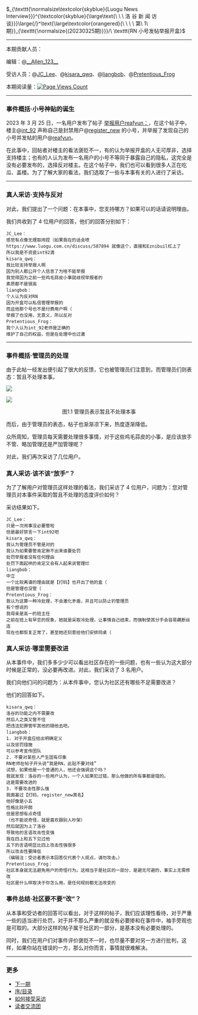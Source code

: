 $_{\texttt{\normalsize\textcolor{skyblue}{Luogu News Interview}}}^{\textcolor{skyblue}{\large\text{\ \ \ 洛 谷 新 闻 访 谈}}}\large{/}^\text{\large\textcolor{orangered}{\ \ \ \ 第\ 1\ 期}}_{\texttt{\normalsize{(20230325期)}}}/\ \texttt{RN 小号发帖举报开盒}$

---

本期贡献人员：

编辑：@[\_\_Allen\_123\_\_](/user/710031)

受访人员：@[JC_Lee](/user/706902)、@[kisara_qwq](/user/653218)、@[liangbob](/user/430133)、@[Pretentious_Frog](/user/658619)

本期阅读量：[![Page Views Count](https://badges.toozhao.com/badges/01GWBYR6TTMZ17E6RV2QASHEEB/green.svg)](https://badges.toozhao.com/stats/01GWBYR6TTMZ17E6RV2QASHEEB)

---

### 事件概括·小号神贴的诞生

$2023$ 年 $3$ 月 $25$ 日，一名用户发布了帖子 [举报用户reafyun：](https://www.luogu.com.cn/discuss/588261)，在这个帖子中，楼主@[int_92](/user/795623) 声称自己是封禁用户@[register_new](/user/740907) 的小号，并举报了发现自己的小号并发帖的用户@[reafyun](/user/735888)。

在此事中，回帖者对楼主的看法褒贬不一，有的认为举报开盒的人无可厚非，选择支持楼主；也有的人认为发布一名用户的小号不等同于暴露自己的隐私，这完全是没有必要发布的，选择反对楼主。在这个帖子中，我们也可以看到很多人正在吃瓜、盖楼。为了了解大家的看法，我们选取了一些与本事有关的人进行了采访。

---

### 真人采访·支持与反对

对此，我们提出了一个问题：在本事中，您支持哪方？如果可以的话请说明理由。

我们共收到了 $4$ 位用户的回答，他们的回答分别如下：

```plaintext
JC_Lee：
感觉有点像无理取闹捏（如果我在的话会喷
https://www.luogu.com.cn/discuss/587894 就像这个，直接和Eznibuil杠上了
所以我是不资瓷int92滴
kisara_qwq：
我比较支持举报人啊
因为别人都公开个人信息了为啥不能举报
我觉得因为之前一些鸡毛蒜皮小事就歧视举报者的
素质都不是很高
liangbob：
个人认为反对RN
因为开盒可以私信管理举报的
而且他那个号也不是付费用户啊（
举报了也没用，无意义，所以反对
Pretentious_Frog：
我个人认为int_92老师是正确的
维护了自己的权益，但是在处理中也过激
```

---

### 事件概括·管理员的处理

由于此帖一经发出便引起了很大的反馈，它也被管理员们注意到，而管理员们则表态：暂且不处理本事。

![](https://cdn.luogu.com.cn/upload/image_hosting/kgs0r40i.png)

![](https://cdn.luogu.com.cn/upload/image_hosting/3o3ahp12.png)

$$\text{图1.1\ 管理员表示暂且不处理本事}$$

而后，由于管理员的表态，帖子也渐渐凉下来，热度逐渐降低。

众所周知，管理员每天需要处理很多事情，对于这些鸡毛蒜皮的小事，是应该放手不管、略加管理还是严加管理呢？

对此，我们再次采访了几位用户。

### 真人采访·该不该“放手”？

为了了解用户对管理员这样处理的看法，我们采访了 $4$ 位用户，问题为：您对管理员对本事件采取的暂且不处理的态度评价如何？

采访结果如下。

```plaintext
JC_Lee：
只是一次闹事没必要管啦
但是最好禁言一下int92吧
kisara_qwq：
我认为管理员不管是对的
我认为如果要管肯定揪不出来谁要处罚
处罚举报者没有任何理由
处罚下面起哄的肯定又会有人起来说管理烂
liangbob：
中立
一个比较离谱的理由就是【打码】也开出了他的盒（
但是管理也没管（
Pretentious_Frog：
我认为这算一种冷处理，不会激化矛盾，并且可以防止钓管理员
有个想说的
我母亲是高一的班主任
之前在班上有早恋的现象，她就是采取冷处理，让事情自己结束，而强制使其分手会容易藕断丝连
现在也都恢复正常了，甚至她还刻意给他们安排同桌（
```

### 真人采访·哪里需要改进

从本事件中，我们多多少少可以看出社区存在的一些问题，也有一些认为这大部分时候是正常的，没必要再改进。对此，我们采访了 $3$ 名用户。

我们向他们问的问题为：从本件事中，您认为社区还有哪些不足需要改进？

他们的回答如下。

```plaintext
kisara_qwq：
洛谷的功能之内不需要改
然后人之类又管不住
把违法犯罪管牢其他的随他去吧。
liangbob：
1. 对于开盒应给出明确定义
以及惩罚措施
可以参考宣传团队
2. 不要对某些人产生固有印象
RN老师在帖子开头说“我是RN，此贴不要对线”
试想，如果他是一个普通的人，他还会强调这个吗？
我就发现：洛谷的一些用户认为，一个人如果犯过错，那么他做的所有事都是错的。
这是需要改进的
3. 不要攻击性那么强
我面基过【打码，register_new真名】
他好像是小五
性格比较开朗
但是思想有点奇怪
（也不能说奇怪，就是喜欢跟别人吵架）
然后就因为上了洛谷
导致他的言语攻击性变强
我在四上和五下见过他
五下的言语明显比四上攻击性强很多
所以攻击性要降低
（编辑注：受访者表示本回答仅代表个人观点，请勿攻击。）
Pretentious_Frog：
社区本身就无法避免用户的奇怪行为。这相当于是社区的一部分，是避无可避的，事实上无需修改
社区是什么样取决于你怎么用，是任何规则都无法改变的
```

### 事件总结·社区要不要“改”？

从本事和受访者的回答可以看出，对于这样的帖子，我们应该理性看待，对于严重一些的适当进行处罚，对于并不那么严重的就没有必要掺和在事件中，袖手旁观也是可取的。大部分这样的帖子属于社区的一部分，是基本没有必要处理的。

同时，我们在用户们对事件评价褒贬不一时，也尽量不要对另一方进行批判，这样，如果你站在错误的一方，那么对你而言，事情就很难解决。

---

### 更多

- [下一期](https://www.luogu.com.cn/blog/Allen-123/luogu-news-interview-20230401)
- [序/目录](https://www.luogu.com.cn/blog/Allen-123/luogu-news-interview-prologue-contents)
- [如何接受采访](https://www.luogu.com.cn/blog/Allen-123/luogu-news-interview-guide-how-to-be-interviewed)
- [读者交流团](https://www.luogu.com.cn/team/57296)
